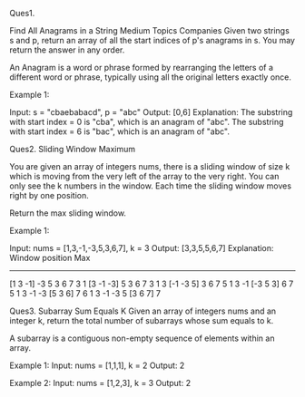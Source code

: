 Ques1. 

Find All Anagrams in a String
Medium
Topics
Companies
Given two strings s and p, return an array of all the start indices of p's anagrams in s. You may return the answer in any order.

An Anagram is a word or phrase formed by rearranging the letters of a different word or phrase, typically using all the original letters exactly once.

 

Example 1:

Input: s = "cbaebabacd", p = "abc"
Output: [0,6]
Explanation:
The substring with start index = 0 is "cba", which is an anagram of "abc".
The substring with start index = 6 is "bac", which is an anagram of "abc".

Ques2. 
Sliding Window Maximum

You are given an array of integers nums, there is a sliding window of size k which is moving from the very left of the array to the very right. You can only see the k numbers in the window. Each time the sliding window moves right by one position.

Return the max sliding window.

 

Example 1:

Input: nums = [1,3,-1,-3,5,3,6,7], k = 3
Output: [3,3,5,5,6,7]
Explanation: 
Window position                Max
---------------               -----
[1  3  -1] -3  5  3  6  7       3
 1 [3  -1  -3] 5  3  6  7       3
 1  3 [-1  -3  5] 3  6  7       5
 1  3  -1 [-3  5  3] 6  7       5
 1  3  -1  -3 [5  3  6] 7       6
 1  3  -1  -3  5 [3  6  7]      7

Ques3. 
Subarray Sum Equals K
Given an array of integers nums and an integer k, return the total number of subarrays whose sum equals to k.

A subarray is a contiguous non-empty sequence of elements within an array.

 
Example 1:
Input: nums = [1,1,1], k = 2
Output: 2

Example 2:
Input: nums = [1,2,3], k = 3
Output: 2